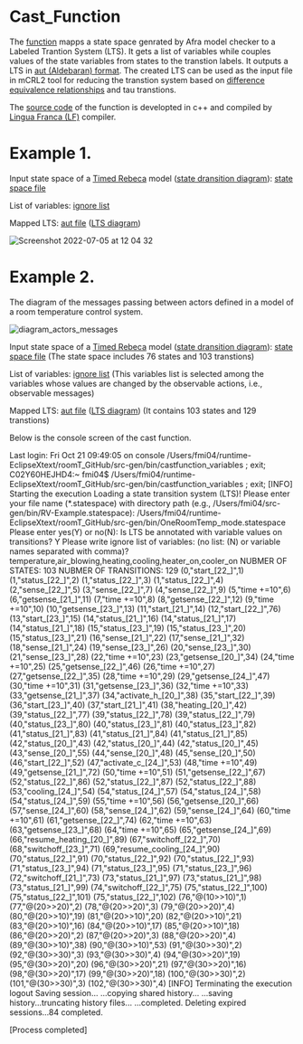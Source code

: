 # Cast_Function

The <a href="https://github.com/fereidoun-moradi/cast_function/blob/main/castfunction_variables">function</a> mapps a state space genrated by Afra model checker to a Labeled Trantion System (LTS). 
It gets a list of variables while couples values of the state variables from states to the transtion labels. 
It outputs a LTS in <a href="https://www.mcrl2.org/web/user_manual/language_reference/lts.html#language-aut-lts">aut (Aldebaran) format</a>. The created LTS can be used as the input file in mCRL2 tool for reducing the transtion system based on <a href="https://www.mcrl2.org/web/user_manual/tools/release/ltsconvert.html">difference equivalence relationships</a> and tau transtions.

The <a href="https://github.com/fereidoun-moradi/cast_function/blob/main/castfunction_variables.lf">source code</a> of the function is developted in c++ and compiled by  <a href="https://www.lf-lang.org/download">Lingua Franca (LF)</a> compiler. 



# Example 1.
Input state space of a <a href="https://github.com/fereidoun-moradi/Abstraction-tool/blob/main/RV-Example.rebeca">Timed Rebeca</a> model (<a href="https://github.com/fereidoun-moradi/cast_function/blob/main/RV_Example.png">state dransition diagram</a>): <a href="https://github.com/fereidoun-moradi/cast_function/blob/main/RV-Example.statespace">state space file</a>

List of variables:  <a href="https://github.com/fereidoun-moradi/cast_function/blob/main/variables_list">ignore list</a>

Mapped LTS: <a href="https://github.com/fereidoun-moradi/cast_function/blob/main/castfile.aut">aut file</a> (<a href="https://github.com/fereidoun-moradi/cast_function/blob/main/mapped_lts.pdf">LTS diagram</a>)

![Screenshot 2022-07-05 at 12 04 32](https://user-images.githubusercontent.com/45528113/177304089-46e46617-750b-4b88-a831-032044330d7b.png)

# Example 2.
The diagram of the messages passing between actors defined in a model of a room temperature control system.

![diagram_actors_messages](https://user-images.githubusercontent.com/45528113/198962230-89231591-082f-4591-b449-b58471ea3488.jpg)

Input state space of a <a href="https://github.com/fereidoun-moradi/cast_function/blob/main/OneRoomTemp_mode.rebeca">Timed Rebeca</a> model (<a href="https://github.com/fereidoun-moradi/cast_function/blob/main/state_transition_diagram.png">state dransition diagram</a>): <a href="https://github.com/fereidoun-moradi/cast_function/blob/main/OneRoomTemp_mode.statespace">state space file</a> (The state space includes 76 states and 103 transtions)

List of variables:  <a href="https://github.com/fereidoun-moradi/cast_function/blob/main/variables_list_exp2">ignore list</a>
(This variables list is selected among the variables whose values are changed by the observable actions, i.e., observable messages)

Mapped LTS: <a href="https://github.com/fereidoun-moradi/cast_function/blob/main/castfile_exp2.aut">aut file</a> (<a href="https://github.com/fereidoun-moradi/cast_function/blob/main/state%20transition%20diagram%20exp2.png">LTS diagram</a>) (It contains 103 states and 129 transtions)


Below is the console screen of the cast function.

Last login: Fri Oct 21 09:49:05 on console
/Users/fmi04/runtime-EclipseXtext/roomT_GitHub/src-gen/bin/castfunction_variables ; exit;
C02Y60HEJHD4:~ fmi04$ /Users/fmi04/runtime-EclipseXtext/roomT_GitHub/src-gen/bin/castfunction_variables ; exit;
[INFO]  Starting the execution
Loading a state transition system (LTS)!
Please enter your file name (*.statespace) with directory path (e.g., /Users/fmi04/src-gen/bin/RV-Example.statespace): 
/Users/fmi04/runtime-EclipseXtext/roomT_GitHub/src-gen/bin/OneRoomTemp_mode.statespace 
Please enter yes(Y) or no(N): 
Is LTS be annotated with variable values on transitions? 
Y
Please write ignore list of variables: (no list: (N) or variable names separated with comma)? 
temperature,air_blowing,heating,cooling,heater_on,cooler_on
NUBMER OF STATES: 103 NUBMER OF TRANSITIONS: 129
(0,"start_[22_]",1)
(1,"status_[22_]",2)
(1,"status_[22_]",3)
(1,"status_[22_]",4)
(2,"sense_[22_]",5)
(3,"sense_[22_]",7)
(4,"sense_[22_]",9)
(5,"time +=10",6)
(6,"getsense_[21_]",11)
(7,"time +=10",8)
(8,"getsense_[22_]",12)
(9,"time +=10",10)
(10,"getsense_[23_]",13)
(11,"start_[21_]",14)
(12,"start_[22_]",76)
(13,"start_[23_]",15)
(14,"status_[21_]",16)
(14,"status_[21_]",17)
(14,"status_[21_]",18)
(15,"status_[23_]",19)
(15,"status_[23_]",20)
(15,"status_[23_]",21)
(16,"sense_[21_]",22)
(17,"sense_[21_]",32)
(18,"sense_[21_]",24)
(19,"sense_[23_]",26)
(20,"sense_[23_]",30)
(21,"sense_[23_]",28)
(22,"time +=10",23)
(23,"getsense_[20_]",34)
(24,"time +=10",25)
(25,"getsense_[22_]",46)
(26,"time +=10",27)
(27,"getsense_[22_]",35)
(28,"time +=10",29)
(29,"getsense_[24_]",47)
(30,"time +=10",31)
(31,"getsense_[23_]",36)
(32,"time +=10",33)
(33,"getsense_[21_]",37)
(34,"activate_h_[20_]",38)
(35,"start_[22_]",39)
(36,"start_[23_]",40)
(37,"start_[21_]",41)
(38,"heating_[20_]",42)
(39,"status_[22_]",77)
(39,"status_[22_]",78)
(39,"status_[22_]",79)
(40,"status_[23_]",80)
(40,"status_[23_]",81)
(40,"status_[23_]",82)
(41,"status_[21_]",83)
(41,"status_[21_]",84)
(41,"status_[21_]",85)
(42,"status_[20_]",43)
(42,"status_[20_]",44)
(42,"status_[20_]",45)
(43,"sense_[20_]",55)
(44,"sense_[20_]",48)
(45,"sense_[20_]",50)
(46,"start_[22_]",52)
(47,"activate_c_[24_]",53)
(48,"time +=10",49)
(49,"getsense_[21_]",72)
(50,"time +=10",51)
(51,"getsense_[22_]",67)
(52,"status_[22_]",86)
(52,"status_[22_]",87)
(52,"status_[22_]",88)
(53,"cooling_[24_]",54)
(54,"status_[24_]",57)
(54,"status_[24_]",58)
(54,"status_[24_]",59)
(55,"time +=10",56)
(56,"getsense_[20_]",66)
(57,"sense_[24_]",60)
(58,"sense_[24_]",62)
(59,"sense_[24_]",64)
(60,"time +=10",61)
(61,"getsense_[22_]",74)
(62,"time +=10",63)
(63,"getsense_[23_]",68)
(64,"time +=10",65)
(65,"getsense_[24_]",69)
(66,"resume_heating_[20_]",89)
(67,"switchoff_[22_]",70)
(68,"switchoff_[23_]",71)
(69,"resume_cooling_[24_]",90)
(70,"status_[22_]",91)
(70,"status_[22_]",92)
(70,"status_[22_]",93)
(71,"status_[23_]",94)
(71,"status_[23_]",95)
(71,"status_[23_]",96)
(72,"switchoff_[21_]",73)
(73,"status_[21_]",97)
(73,"status_[21_]",98)
(73,"status_[21_]",99)
(74,"switchoff_[22_]",75)
(75,"status_[22_]",100)
(75,"status_[22_]",101)
(75,"status_[22_]",102)
(76,"@(10>>10)",1)
(77,"@(20>>20)",2)
(78,"@(20>>20)",3)
(79,"@(20>>20)",4)
(80,"@(20>>10)",19)
(81,"@(20>>10)",20)
(82,"@(20>>10)",21)
(83,"@(20>>10)",16)
(84,"@(20>>10)",17)
(85,"@(20>>10)",18)
(86,"@(20>>20)",2)
(87,"@(20>>20)",3)
(88,"@(20>>20)",4)
(89,"@(30>>10)",38)
(90,"@(30>>10)",53)
(91,"@(30>>30)",2)
(92,"@(30>>30)",3)
(93,"@(30>>30)",4)
(94,"@(30>>20)",19)
(95,"@(30>>20)",20)
(96,"@(30>>20)",21)
(97,"@(30>>20)",16)
(98,"@(30>>20)",17)
(99,"@(30>>20)",18)
(100,"@(30>>30)",2)
(101,"@(30>>30)",3)
(102,"@(30>>30)",4)
[INFO]  Terminating the execution
logout
Saving session...
...copying shared history...
...saving history...truncating history files...
...completed.
Deleting expired sessions...84 completed.

[Process completed]




